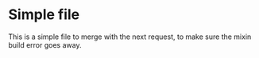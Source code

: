 # Simple file
This is a simple file to merge with the next request, to make sure the mixin build error goes away.